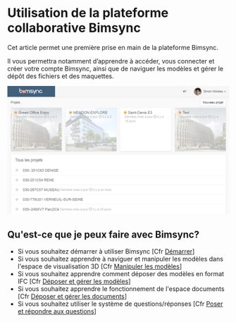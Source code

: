 # Utilisation de la plateforme collaborative Bimsync

Cet article permet une première prise en main de la plateforme Bimsync.

Il vous permettra notamment d’apprendre à accéder, vous connecter et créer votre compte Bimsync, ainsi que de naviguer les modèles et gérer le dépôt des fichiers et des maquettes.

[![](/02_PlateformeBIM/images/image004.png)](/02_PlateformeBIM/Demarrage.md)

## Qu'est-ce que je peux faire avec Bimsync?

* Si vous souhaitez démarrer à utiliser Bimsync \[Cfr [Démarrer](/02_PlateformeBIM/Demarrage.md)\]
* Si vous souhaitez apprendre à naviguer et manipuler les modèles dans l'espace de visualisation 3D \[Cfr [Manipuler les modèles](/02_PlateformeBIM/Manipuler-les-modeles.md)\]
* Si vous souhaitez apprendre comment déposer des modèles en format IFC \[Cfr [Déposer et gérer les modèles](/02_PlateformeBIM/Deposer-et-gerer-des-modeles.md)\]
* Si vous souhaitez apprendre le fonctionnement de l'espace documents \[Cfr [Déposer et gérer les documents](/02_PlateformeBIM/Deposer-et-gerer-des-documents.md)\]
* Si vous souhaitez utiliser le système de questions/réponses \[Cfr [Poser et répondre aux questions](/02_PlateformeBIM/Poser-et-repondre-aux-questions.md)\]




